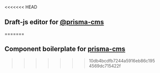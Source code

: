 <<<<<<< HEAD


## Draft-js editor for [@prisma-cms](https://github.com/prisma-cms/boilerplate)
=======
## Component boilerplate for [prisma-cms](https://github.com/prisma-cms)
>>>>>>> 10db4bcdfb7244a5916eb86c1954569dc715422f
